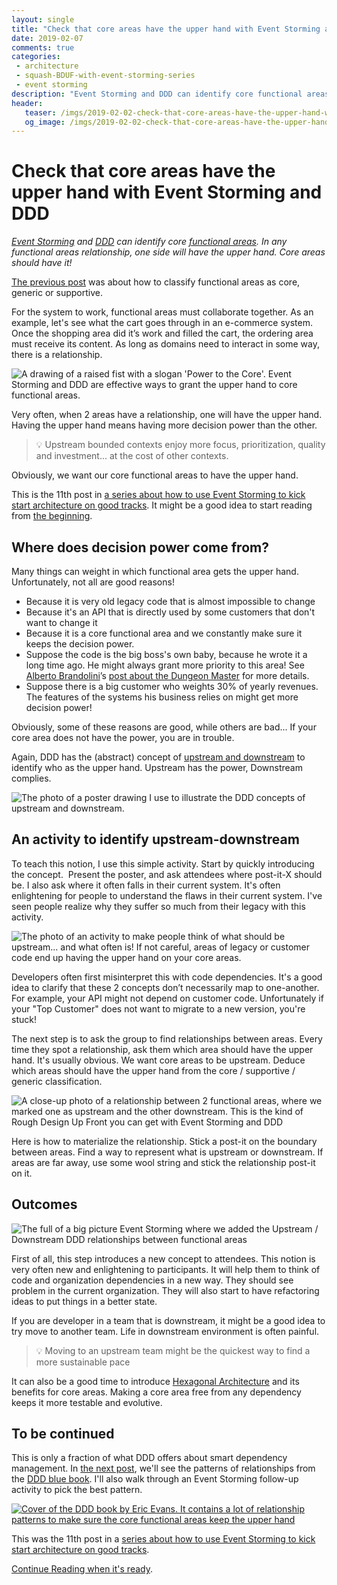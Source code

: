 ```yaml
---
layout: single
title: "Check that core areas have the upper hand with Event Storming and DDD"
date: 2019-02-07
comments: true
categories:
 - architecture
 - squash-BDUF-with-event-storming-series
 - event storming
description: "Event Storming and DDD can identify core functional areas. In any functional areas relationship, one side will have the upper hand. Core areas should have it! Here is an Event Storming follow-up activity to identify which functional areas or bounded contexts should have the upper hand."
header:
   teaser: /imgs/2019-02-02-check-that-core-areas-have-the-upper-hand-with-event-storming-and-ddd/power-to-the-core-teaser.jpeg
   og_image: /imgs/2019-02-02-check-that-core-areas-have-the-upper-hand-with-event-storming-and-ddd/power-to-the-core-og.jpeg
---
```

# Check that core areas have the upper hand with Event Storming and DDD

_[Event Storming](https://www.eventstorming.com/) and [DDD](https://en.wikipedia.org/wiki/Domain-driven_design) can identify core [functional areas](/drafting-a-functional-architecture-vision-with-ddd-event-storming-part-1/#). In any functional areas relationship, one side will have the upper hand. Core areas should have it!_

[The previous post](/build-or-buy-software-identify-your-core-functional-areas-with-event-storming-and-ddd/) was about how to classify functional areas as core, generic or supportive.

For the system to work, functional areas must collaborate together. As an example, let's see what the cart goes through in an e-commerce system. Once the shopping area did it’s work and filled the cart, the ordering area must receive its content. As long as domains need to interact in some way, there is a relationship.

![A drawing of a raised fist with a slogan 'Power to the Core'. Event Storming and DDD are effective ways to grant the upper hand to core functional areas.]({{site.url}}/imgs/2019-02-02-check-that-core-areas-have-the-upper-hand-with-event-storming-and-ddd/power-to-the-core.jpeg)

Very often, when 2 areas have a relationship, one will have the upper hand. Having the upper hand means having more decision power than the other.

> 💡 Upstream bounded contexts enjoy more focus, prioritization, quality and investment... at the cost of other contexts.

Obviously, we want our core functional areas to have the upper hand.

This is the 11th post in [a series about how to use Event Storming to kick start architecture on good tracks](/categories/#squash-bduf-with-event-storming-series). It might be a good idea to start reading from [the beginning](/misadventures-with-big-design-up-front/).

## Where does decision power come from?

Many things can weight in which functional area gets the upper hand. Unfortunately, not all are good reasons!

*   Because it is very old legacy code that is almost impossible to change
*   Because it's an API that is directly used by some customers that don't want to change it
*   Because it is a core functional area and we constantly make sure it keeps the decision power.
*   Suppose the code is the big boss's own baby, because he wrote it a long time ago. He might always grant more priority to this area! See [Alberto Brandolini](https://twitter.com/ziobrando)’s [post about the Dungeon Master](https://medium.com/@ziobrando/the-rise-and-fall-of-the-dungeon-master-c2d511eed12f) for more details.
*   Suppose there is a big customer who weights 30% of yearly revenues. The features of the systems his business relies on might get more decision power!

Obviously, some of these reasons are good, while others are bad... If your core area does not have the power, you are in trouble.

Again, DDD has the (abstract) concept of [upstream and downstream](https://www.infoq.com/articles/ddd-contextmapping) to identify who as the upper hand. Upstream has the power, Downstream complies.

![The photo of a poster drawing I use to illustrate the DDD concepts of upstream and downstream.]({{site.url}}/imgs/2019-02-02-check-that-core-areas-have-the-upper-hand-with-event-storming-and-ddd/upstream-downstream.jpg)

## An activity to identify upstream-downstream

To teach this notion, I use this simple activity. Start by quickly introducing the concept.  Present the poster, and ask attendees where post-it-X should be. I also ask where it often falls in their current system. It's often enlightening for people to understand the flaws in their current system. I've seen people realize why they suffer so much from their legacy with this activity.

![The photo of an activity to make people think of what should be upstream... and what often is! If not careful, areas of legacy or customer code end up having the upper hand on your core areas.]({{site.url}}/imgs/2019-02-02-check-that-core-areas-have-the-upper-hand-with-event-storming-and-ddd/upstream-downstream-activity.jpg)

Developers often first misinterpret this with code dependencies. It's a good idea to clarify that these 2 concepts don’t necessarily map to one-another. For example, your API might not depend on customer code. Unfortunately if your "Top Customer" does not want to migrate to a new version, you're stuck!

The next step is to ask the group to find relationships between areas. Every time they spot a relationship, ask them which area should have the upper hand. It's usually obvious. We want core areas to be upstream. Deduce which areas should have the upper hand from the core / supportive / generic classification.

![A close-up photo of a relationship between 2 functional areas, where we marked one as upstream and the other downstream. This is the kind of Rough Design Up Front you can get with Event Storming and DDD]({{site.url}}/imgs/2019-02-02-check-that-core-areas-have-the-upper-hand-with-event-storming-and-ddd/relationship-between-areas-zoom.jpg)

Here is how to materialize the relationship. Stick a post-it on the boundary between areas. Find a way to represent what is upstream or downstream. If areas are far away, use some wool string and stick the relationship post-it on it.

## Outcomes

![The full of a big picture Event Storming where we added the Upstream / Downstream DDD relationships between functional areas]({{site.url}}/imgs/2019-02-02-check-that-core-areas-have-the-upper-hand-with-event-storming-and-ddd/event-storming-board-with-relationships.jpg)

First of all, this step introduces a new concept to attendees. This notion is very often new and enlightening to participants. It will help them to think of code and organization dependencies in a new way. They should see problem in the current organization. They will also start to have refactoring ideas to put things in a better state.

If you are developer in a team that is downstream, it might be a good idea to try move to another team. Life in downstream environment is often painful.

> 💡 Moving to an upstream team might be the quickest way to find a more sustainable pace

It can also be a good time to introduce [Hexagonal Architecture](https://softwarecampament.wordpress.com/portsadapters/) and its benefits for core areas. Making a core area free from any dependency keeps it more testable and evolutive.

## To be continued

This is only a fraction of what DDD offers about smart dependency management. In [the next post](http://eepurl.com/dxKE95), we'll see the patterns of relationships from the [DDD blue book](https://www.amazon.com/Domain-Driven-Design-Tackling-Complexity-Software/dp/0321125215/ref=sr_1_1?ie=UTF8&qid=1549123215&sr=8-1&keywords=domain+driven+design). I'll also walk through an Event Storming follow-up activity to pick the best pattern.

[![Cover of the DDD book by Eric Evans. It contains a lot of relationship patterns to make sure the core functional areas keep the upper hand]({{site.url}}/imgs/2019-02-02-check-that-core-areas-have-the-upper-hand-with-event-storming-and-ddd/ddd.jpg)](https://www.amazon.com/Domain-Driven-Design-Tackling-Complexity-Software/dp/0321125215/ref=sr_1_1?ie=UTF8&qid=1549123215&sr=8-1&keywords=domain+driven+design)

This was the 11th post in a [series about how to use Event Storming to kick start architecture on good tracks](/categories/#squash-bduf-with-event-storming-series).

[Continue Reading when it's ready](http://eepurl.com/dxKE95).
